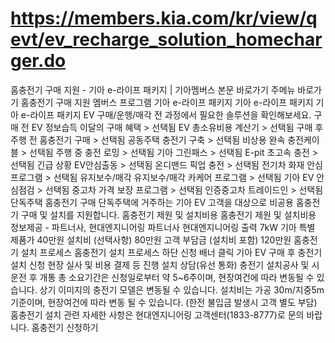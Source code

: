 # https://members.kia.com/kr/view/qevt/ev_recharge_solution_homecharger.do

홈충전기 구매 지원 - 기아 e-라이프 패키지 | 기아멤버스
본문 바로가기
주메뉴 바로가기
홈충전기 구매 지원
멤버스 프로그램
기아 e-라이프 패키지
기아 e-라이프 패키지
기아 e-라이프 패키지
EV 구매/운행/매각 전 과정에서 필요한 솔루션을 확인해보세요.
구매 전
EV 정보습득
이달의 구매 혜택 >
선택됨
EV 총소유비용 계산기 >
선택됨
구매 후
주행 전
홈충전기 구매 >
선택됨
공동주택 충전기 구축 >
선택됨
비상용 완속 충전케이블 >
선택됨
주행 중
충전 로밍 >
선택됨
기아 그린패스 >
선택됨
E-pit 초고속 충전 >
선택됨
긴급 상황
EV안심출동 >
선택됨
온디맨드 픽업 충전 >
선택됨
전기차 화재 안심 프로그램 >
선택됨
유지보수/매각
유지보수/매각
카케어 프로그램 >
선택됨
기아 EV 안심점검 >
선택됨
중고차 가격 보장 프로그램 >
선택됨
인증중고차 트레이드인 >
선택됨
단독주택
홈충전기 구매
단독주택에 거주하는 기아 EV 고객을 대상으로 비공용 홈충전기 구매 및 설치를 지원합니다.
홈충전기 제원 및 설치비용
홈충전기 제원 및 설치비용 정보제공 - 파트너사, 현대엔지니어링
파트너사
현대엔지니어링
출력
7kW
기아 특별
제품가
40만원
설치비
(선택사항)
80만원
고객 부담금
(설치비 포함)
120만원
홈충전기 설치 프로세스
홈충전기 설치 프로세스
하단 신청 배너 클릭
기아 EV 구매 후 충전기 설치 신청
현장 실사 및 비용 결제 등 진행
설치 상담(유선 통화)
충전기 설치공사 및 시운전 후 개통
총 소요기간은 신청일로부터 약 5~6주이며, 현장여건에 따라 변동될 수 있습니다.
상기 이미지의 충전기 모델은 변동될 수 있습니다.
설치비는 가공 30m/지중5m 기준이며, 현장여건에 따라 변동 될 수 있습니다. (한전 불입금 발생시 고객 별도 부담)
홈충전기 설치 관련 자세한 사항은 현대엔지니어링 고객센터(1833-8777)로 문의 바랍니다.
홈충전기 신청하기